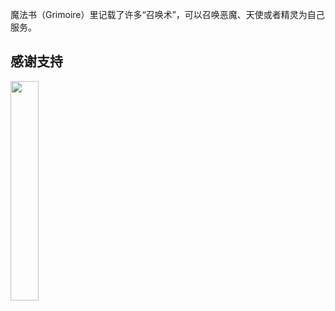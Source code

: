 魔法书（Grimoire）里记载了许多“召唤术”，可以召唤恶魔、天使或者精灵为自己服务。




## 感谢支持
<img src="https://leunggeorge.github.io/src_img/donate.png" width="30%" height="30%">  